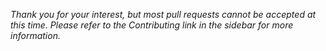 *Thank you for your interest, but most pull requests cannot be accepted at this time. Please refer to the Contributing link in the sidebar for more information.*
